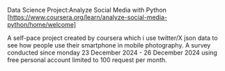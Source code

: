 Data Science Project:Analyze Social Media with Python </br>
[https://www.coursera.org/learn/analyze-social-media-python/home/welcome]

A self-pace project created by coursera which i use twitter/X json data to see how people use their smartphone in mobile photography. 
A survey conducted since monday 23 December 2024 - 26  December 2024 using free personal account limited to 100 request per month.
